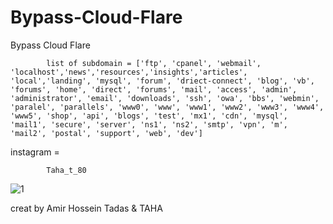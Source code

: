 # Bypass-Cloud-Flare
Bypass Cloud Flare




            list of subdomain = ['ftp', 'cpanel', 'webmail', 'localhost','news','resources','insights','articles', 'local','landing', 'mysql', 'forum', 'driect-connect', 'blog', 'vb', 'forums', 'home', 'direct', 'forums', 'mail', 'access', 'admin', 'administrator', 'email', 'downloads', 'ssh', 'owa', 'bbs', 'webmin', 'paralel', 'parallels', 'www0', 'www', 'www1', 'www2', 'www3', 'www4', 'www5', 'shop', 'api', 'blogs', 'test', 'mx1', 'cdn', 'mysql', 'mail1', 'secure', 'server', 'ns1', 'ns2', 'smtp', 'vpn', 'm', 'mail2', 'postal', 'support', 'web', 'dev']




instagram = 

            Taha_t_80

           
            

![1](https://user-images.githubusercontent.com/83164596/119276817-72c71080-bc31-11eb-9d57-58baaaaeafcf.png)



creat by Amir Hossein Tadas & TAHA
